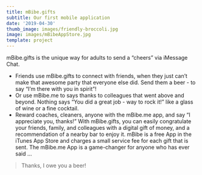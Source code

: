 ```yaml
---
title: mBibe.gifts
subtitle: Our first mobile application
date: '2019-04-30'
thumb_image: images/friendly-broccoli.jpg
image: images/mBibeAppStore.jpg
template: project
---
```

mBibe.gifts is the unique way for adults to send a “cheers” via iMessage Chat.

* Friends use mBibe.gifts to connect with friends, when they just can’t make that awesome party that everyone else did. Send them a beer - to say “I’m there with you in spirit”!
* Or use mBibe.me to says thanks to colleagues that went above and beyond. Nothing says “You did a great job - way to rock it!” like a glass of wine or a fine cocktail.
* Reward coaches, cleaners, anyone with the mBibe.me app, and say “I appreciate you, thanks!” With mBibe.gifts, you can easily congratulate your friends, family, and colleagues with a digital gift of money, and a recommendation of a nearby bar to enjoy it. mBibe is a free App in the iTunes App Store and charges a small service fee for each gift that is sent. The mBibe.me App is a game-changer for anyone who has ever said ...

> Thanks, I owe you a beer!